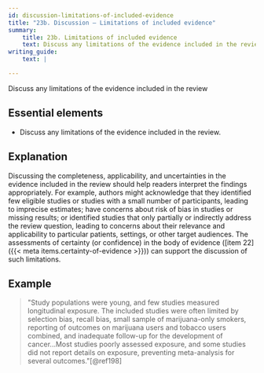 ```yaml
---
id: discussion-limitations-of-included-evidence
title: "23b. Discussion – Limitations of included evidence"
summary:
    title: 23b. Limitations of included evidence
    text: Discuss any limitations of the evidence included in the review.
writing_guide:
    text: |

---
```


Discuss any limitations of the evidence included in the review

## Essential elements

-   Discuss any limitations of the evidence included in the review.

## Explanation 

Discussing the completeness, applicability, and
uncertainties in the evidence included in the review should help readers
interpret the findings appropriately. For example, authors might
acknowledge that they identified few eligible studies or studies with a
small number of participants, leading to imprecise estimates; have
concerns about risk of bias in studies or missing results; or identified
studies that only partially or indirectly address the review question,
leading to concerns about their relevance and applicability to
particular patients, settings, or other target audiences. The
assessments of certainty (or confidence) in the body of evidence ([item
22]({{< meta items.certainty-of-evidence >}})) can support the discussion of such limitations.

## Example

> "Study populations were young, and few studies measured longitudinal
exposure. The included studies were often limited by selection bias,
recall bias, small sample of marijuana-only smokers, reporting of
outcomes on marijuana users and tobacco users combined, and inadequate
follow-up for the development of cancer...Most studies poorly assessed
exposure, and some studies did not report details on exposure,
preventing meta-analysis for several outcomes."[@ref198]